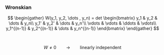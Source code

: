 ### Wronskian

$$
\begin{gather}
W(y_1, y_2, \dots , y_n) = det
\begin{bmatrix}
y_1 & y_2 & \dots & y_n\\
y_1' & y_2' & \dots & y_n'\\
\vdots & \vdots & \ddots & \vdots\\
y_1^{(n-1)} & y_2^{(n-1)} & \dots & y_n^{(n-1)}
\end{bmatrix}
\end{gather}
$$

</br>

$$W \neq 0 \qquad \rightarrow \qquad \text{linearly independent}$$
